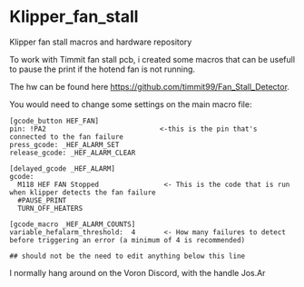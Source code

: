 # Klipper_fan_stall
Klipper fan stall macros and hardware repository

To work with Timmit fan stall pcb, i created some macros that can be usefull to pause the print if the hotend fan is not running.

The hw can be found here https://github.com/timmit99/Fan_Stall_Detector.

You would need to change some settings on the main macro file:
```
[gcode_button HEF_FAN]
pin: !PA2                            <-this is the pin that's connected to the fan failure
press_gcode: _HEF_ALARM_SET
release_gcode: _HEF_ALARM_CLEAR

[delayed_gcode _HEF_ALARM]
gcode:
  M118 HEF FAN Stopped                <- This is the code that is run when klipper detects the fan failure
  #PAUSE_PRINT
  TURN_OFF_HEATERS

[gcode_macro _HEF_ALARM_COUNTS]
variable_hefalarm_threshold:  4       <- How many failures to detect before triggering an error (a minimum of 4 is recommended)

## should not be the need to edit anything below this line
```

I normally hang around on the Voron Discord, with the handle Jos.Ar
